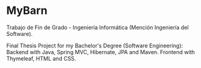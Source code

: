 # MyBarn 
Trabajo de Fin de Grado - Ingeniería Informática (Mención Ingeniería del Software).

Final Thesis Project for my Bachelor's Degree (Software Engineering): Backend with Java, Spring MVC, Hibernate, JPA and Maven. Frontend with Thymeleaf, HTML and CSS. 
